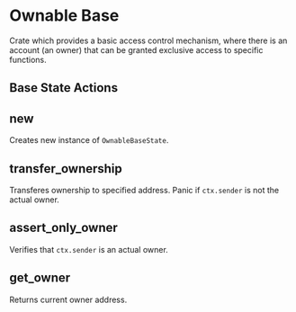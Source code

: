 # Ownable Base

Crate which provides a basic access control mechanism,
where there is an account (an owner) that can be granted exclusive access to specific functions.

## Base State Actions

## new

Creates new instance of `OwnableBaseState`.

## transfer_ownership

Transferes ownership to specified address. Panic if `ctx.sender` is not the actual owner.

## assert_only_owner

Verifies that `ctx.sender` is an actual owner.

## get_owner

Returns current owner address.
